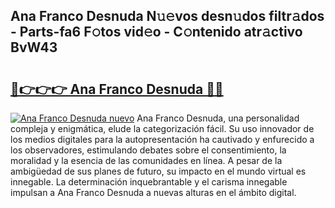 ## Ana Franco Desnuda N𝚞𝚎vos desn𝚞dos filtr𝚊dos - Parts-fa6 F𝚘tos vid𝚎o - C𝚘ntenido atr𝚊ctivo BvW43

# <h2><a href="http://mb7c6rj.tromn.icu/?c=Ana+Franco+Desnuda">🔗👉👉👉 Ana Franco Desnuda 🔗🔗</a></h2>

[![Ana Franco Desnuda nuevo](https://i.imgur.com/pEAQMta.gif)](http://mb7c6rj.tromn.icu/?c=Ana+Franco+Desnuda)
Ana Franco Desnuda, una personalidad compleja y enigmática, elude la categorización fácil. Su uso innovador de los medios digitales para la autopresentación ha cautivado y enfurecido a los observadores, estimulando debates sobre el consentimiento, la moralidad y la esencia de las comunidades en línea. A pesar de la ambigüedad de sus planes de futuro, su impacto en el mundo virtual es innegable. La determinación inquebrantable y el carisma innegable impulsan a Ana Franco Desnuda a nuevas alturas en el ámbito digital.
